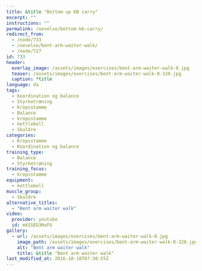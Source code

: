 ```yaml
---
title: &title "Bottom up KB carry"
excerpt: ""
instructions: ""
permalink: /oevelse/bottom-kb-carry/
redirect_from:
  - /node/733
  - /oevelse/bent-arm-waiter-walk/
  - /node/727
id: 733
header:
  overlay_image: /assets/images/exercises/bent-arm-waiter-walk-0.jpg
  teaser: /assets/images/exercises/bent-arm-waiter-walk-0-320.jpg
  caption: *title
language: da
tags:
  - Koordination og balance
  - Styrketræning
  - Kropsstamme
  - Balance
  - kropsstamme
  - kettlebell
  - Skuldre
categories:
  - Kropsstamme
  - Koordination og balance
training_type: 
  - Balance
  - Styrketræning
training_focus: 
  - kropsstamme
equipment:
  - kettlebell
muscle_group:
  - Skuldre
alternative_titles:
  - "Bent arm waiter walk"
video:
  provider: youtube
  id: mkSSED3NxFU
gallery:
  - url: /assets/images/exercises/bent-arm-waiter-walk-0.jpg
    image_path: /assets/images/exercises/bent-arm-waiter-walk-0-320.jpg
    alt: "Bent arm waiter walk"
    title: &title "Bent arm waiter walk"
last_modified_at: 2016-10-18T07:30:55Z
---
```



